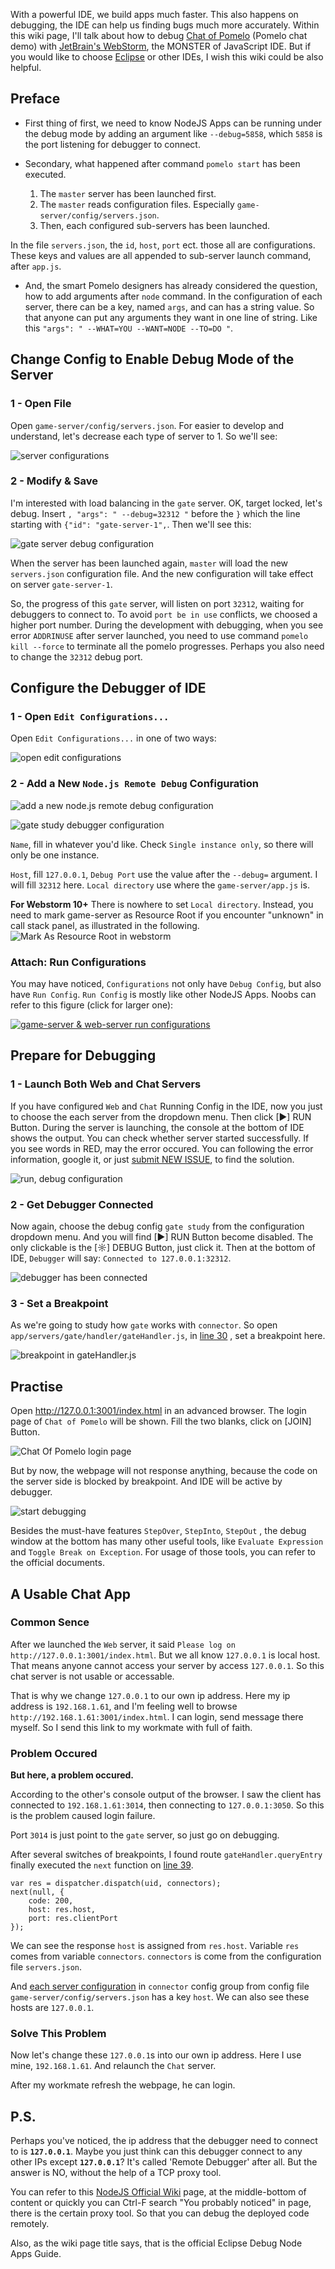 With a powerful IDE, we build apps much faster. This also happens on debugging, the IDE can help us finding bugs much more accurately.
Within this wiki page, I'll talk about how to debug [Chat of Pomelo](https://github.com/NetEase/chatofpomelo) (Pomelo chat demo) with [JetBrain's WebStorm](http://www.jetbrains.com/webstorm/), the MONSTER of JavaScript IDE.
But if you would like to choose [Eclipse](http://www.eclipse.org/) or other IDEs, I wish this wiki could be also helpful.

## Preface
* First thing of first, we need to know NodeJS Apps can be running under the debug mode by adding an argument like `--debug=5858`, which `5858` is the port listening for debugger to connect.

* Secondary, what happened after command `pomelo start` has been executed.
  1. The `master` server has been launched first.
  2. The `master` reads configuration files. Especially `game-server/config/servers.json`.
  3. Then, each configured sub-servers has been launched.

In the file `servers.json`, the `id`, `host`, `port` ect. those all are configurations. These keys and values are all appended to sub-server launch command, after `app.js`.

* And, the smart Pomelo designers has already considered the question, how to add arguments after `node` command. In the configuration of each server, there can be a key, named `args`, and can has a string value. So that anyone can put any arguments they want in one line of string. Like this `"args": " --WHAT=YOU --WANT=NODE --TO=DO "`.

## Change Config to Enable Debug Mode of the Server
### 1 - Open File
Open `game-server/config/servers.json`. For easier to develop and understand, let's decrease each type of server to 1. So we'll see:

![server configurations](https://f.cloud.github.com/assets/1926860/305880/bfc0d546-9666-11e2-8092-9a4f15766c21.png)

### 2 - Modify & Save
I'm interested with load balancing in the `gate` server. OK, target locked, let's debug.
Insert `, "args": " --debug=32312 "` before the `}` which the line starting with `{"id": "gate-server-1",`. Then we'll see this:

![gate server debug configuration](https://f.cloud.github.com/assets/1926860/305916/f19cfd00-9667-11e2-8e93-9f490d181eab.png)

When the server has been launched again, `master` will load the new `servers.json` configuration file. And the new configuration will take effect on server `gate-server-1`.

So, the progress of this `gate` server, will listen on port `32312`, waiting for debuggers to connect to. To avoid `port be in use` conflicts, we choosed a higher port number. During the development with debugging, when you see error `ADDRINUSE` after server launched, you need to use command `pomelo kill --force` to terminate all the pomelo progresses. Perhaps you also need to change the `32312` debug port.

## Configure the Debugger of IDE
### 1 - Open `Edit Configurations...`
Open `Edit Configurations...` in one of two ways:

![open edit configurations](https://f.cloud.github.com/assets/1926860/306059/748e320c-966c-11e2-848e-fbbe6e04532d.png)

### 2 - Add a New `Node.js Remote Debug` Configuration
![add a new node.js remote debug configuration](https://f.cloud.github.com/assets/1926860/306064/b3366cf4-966c-11e2-892f-f19f558a6243.png)

![gate study debugger configuration](https://f.cloud.github.com/assets/1926860/306070/1197fcfe-966d-11e2-9a3b-e6bf86d1f029.png)

`Name`, fill in whatever you'd like. Check `Single instance only`, so there will only be one instance.

`Host`, fill `127.0.0.1`, `Debug Port` use the value after the `--debug=` argument. I will fill `32312` here. `Local directory` use where the `game-server/app.js` is.

**For Webstorm 10+**
There is nowhere to set `Local directory`. Instead, you need to mark game-server as Resource Root if you encounter "unknown" in call stack panel, as illustrated in the following.
![Mark As Resource Root in webstorm](https://github.com/wayne5ning/wiki-resources/blob/master/pomelo-debug-with-webstorm-10.png)

### Attach: Run Configurations
You may have noticed, `Configurations` not only have `Debug Config`, but also have `Run Config`. `Run Config` is mostly like other NodeJS Apps. Noobs can refer to this figure (click for larger one):

[![game-server & web-server run configurations](https://f.cloud.github.com/assets/1926860/306139/b7fa3a74-966f-11e2-9a26-666f9f011d4e.png)](https://f.cloud.github.com/assets/1926860/306139/b7fa3a74-966f-11e2-9a26-666f9f011d4e.png)

## Prepare for Debugging
### 1 - Launch Both Web and Chat Servers
If you have configured `Web` and `Chat` Running Config in the IDE, now you just to choose the each server from the dropdown menu. Then click [►] RUN Button. During the server is launching, the console at the bottom of IDE shows the output. You can check whether server started successfully. If you see words in RED, may the error occured. You can following the error information, google it, or just [submit NEW ISSUE](https://github.com/NetEase/pomelo/issues/new), to find the solution.

![run, debug configuration](https://f.cloud.github.com/assets/1926860/306179/2d03b5e6-9672-11e2-929e-df99fc90104c.png)

### 2 - Get Debugger Connected
Now again, choose the debug config `gate study` from the configuration dropdown menu. And you will find [►] RUN Button become disabled. The only clickable is the [☼] DEBUG Button, just click it. Then at the bottom of IDE, `Debugger` will say: `Connected to 127.0.0.1:32312`.

![debugger has been connected](https://f.cloud.github.com/assets/1926860/306250/2c299dd6-9675-11e2-9861-b5096dcee5d2.png)

### 3 - Set a Breakpoint
As we're going to study how `gate` works with `connector`. So open `app/servers/gate/handler/gateHandler.js`, in [line 30](https://github.com/NetEase/chatofpomelo/blob/master/game-server/app/servers/gate/handler/gateHandler.js#L30) , set a breakpoint here.

![breakpoint in gateHandler.js](https://f.cloud.github.com/assets/1926860/306168/b6d2c916-9671-11e2-93fe-99634c124810.png)

## Practise
Open http://127.0.0.1:3001/index.html in an advanced browser. The login page of `Chat of Pomelo` will be shown. Fill the two blanks, click on [JOIN] Button.

![Chat Of Pomelo login page](https://f.cloud.github.com/assets/1926860/306261/c8ecac3a-9675-11e2-8338-1ac33ea60736.png)

But by now, the webpage will not response anything, because the code on the server side is blocked by breakpoint. And IDE will be active by debugger.

![start debugging](https://f.cloud.github.com/assets/1926860/306292/b829e8a8-9676-11e2-9879-d33996890224.png)

Besides the must-have features `StepOver`, `StepInto`, `StepOut` , the debug window at the bottom has many other useful tools, like `Evaluate Expression` and `Toggle Break on Exception`. For usage of those tools, you can refer to the official documents.

## A Usable Chat App
### Common Sence
After we launched the `Web` server, it said `Please log on http://127.0.0.1:3001/index.html`. But we all know `127.0.0.1` is local host. That means anyone cannot access your server by access `127.0.0.1`. So this chat server is not usable or accessable.

That is why we change `127.0.0.1` to our own ip address. Here my ip address is `192.168.1.61`, and I'm feeling well to browse `http://192.168.1.61:3001/index.html`. I can login, send message there myself. So I send this link to my workmate with full of faith.

### Problem Occured
<b>But here, a problem occured.</b>

According to the other's console output of the browser. I saw the client has connected to `192.168.1.61:3014`, then connecting to `127.0.0.1:3050`. So this is the problem caused login failure.

Port `3014` is just point to the `gate` server, so just go on debugging.

After several switches of breakpoints, I found route `gateHandler.queryEntry` finally executed the `next` function on [line 39](https://github.com/NetEase/chatofpomelo/blob/master/game-server/app/servers/gate/handler/gateHandler.js#L39).

    var res = dispatcher.dispatch(uid, connectors);
    next(null, {
		code: 200,
		host: res.host,
		port: res.clientPort
    });

We can see the response `host` is assigned from `res.host`. Variable `res` comes from variable `connectors`. `connectors` is come from the configuration file `servers.json`.

And [each server configuration](https://github.com/NetEase/chatofpomelo/blob/master/game-server/config/servers.json#L4L6) in `connector` config group from config file `game-server/config/servers.json` has a key `host`. We can also see these hosts are `127.0.0.1`.

### Solve This Problem
Now let's change these `127.0.0.1`s into our own ip address. Here I use mine, `192.168.1.61`. And relaunch the `Chat` server.

After my workmate refresh the webpage, he can login.

## P.S.
Perhaps you've noticed, the ip address that the debugger need to connect to is <b>`127.0.0.1`</b>. Maybe you just think can this debugger connect to any other IPs except <b>`127.0.0.1`</b>? It's called 'Remote Debugger' after all. But the answer is NO, without the help of a TCP proxy tool.

You can refer to this [NodeJS Official Wiki](https://github.com/joyent/node/wiki/using-eclipse-as-node-applications-debugger) page, at the middle-bottom of content or quickly you can Ctrl-F search "You probably noticed" in page, there is the certain proxy tool. So that you can debug the deployed code remotely.

Also, as the wiki page title says, that is the official Eclipse Debug Node Apps Guide.